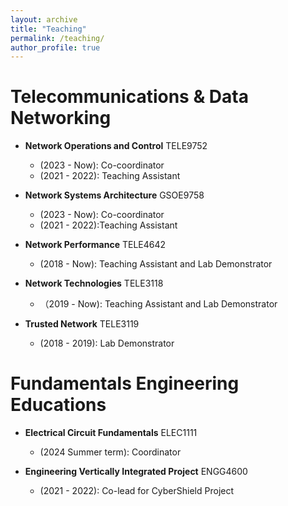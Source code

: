 ```yaml
---
layout: archive
title: "Teaching"
permalink: /teaching/
author_profile: true
---
```


<!-- {% include base_path %}

{% for post in site.teaching reversed %}
  {% include archive-single.html %}
{% endfor %} -->

Telecommunications & Data Networking
======

* **Network Operations and Control** TELE9752
  * (2023 - Now): Co-coordinator
  * (2021 - 2022): Teaching Assistant

* **Network Systems Architecture** GSOE9758
  * (2023 - Now): Co-coordinator
  * (2021 - 2022):Teaching Assistant

* **Network Performance** TELE4642
  * (2018 - Now): Teaching Assistant and Lab Demonstrator

* **Network Technologies** TELE3118
  * （2019 - Now): Teaching Assistant and Lab Demonstrator

* **Trusted Network** TELE3119
  * (2018 - 2019): Lab Demonstrator

Fundamentals Engineering Educations
======

* **Electrical Circuit Fundamentals** ELEC1111
  * (2024 Summer term): Coordinator

* **Engineering Vertically Integrated Project** ENGG4600
  * (2021 - 2022): Co-lead for CyberShield Project




